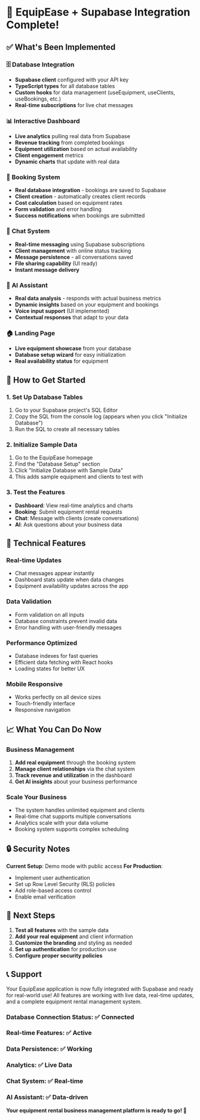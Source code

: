 # 🎉 EquipEase + Supabase Integration Complete!

## ✅ What's Been Implemented

### 🗄️ **Database Integration**

- **Supabase client** configured with your API key
- **TypeScript types** for all database tables
- **Custom hooks** for data management (useEquipment, useClients, useBookings, etc.)
- **Real-time subscriptions** for live chat messages

### 📊 **Interactive Dashboard**

- **Live analytics** pulling real data from Supabase
- **Revenue tracking** from completed bookings
- **Equipment utilization** based on actual availability
- **Client engagement** metrics
- **Dynamic charts** that update with real data

### 📝 **Booking System**

- **Real database integration** - bookings are saved to Supabase
- **Client creation** - automatically creates client records
- **Cost calculation** based on equipment rates
- **Form validation** and error handling
- **Success notifications** when bookings are submitted

### 💬 **Chat System**

- **Real-time messaging** using Supabase subscriptions
- **Client management** with online status tracking
- **Message persistence** - all conversations saved
- **File sharing capability** (UI ready)
- **Instant message delivery**

### 🤖 **AI Assistant**

- **Real data analysis** - responds with actual business metrics
- **Dynamic insights** based on your equipment and bookings
- **Voice input support** (UI implemented)
- **Contextual responses** that adapt to your data

### 🏠 **Landing Page**

- **Live equipment showcase** from your database
- **Database setup wizard** for easy initialization
- **Real availability status** for equipment

## 🚀 **How to Get Started**

### 1. **Set Up Database Tables**

1. Go to your Supabase project's SQL Editor
2. Copy the SQL from the console log (appears when you click "Initialize Database")
3. Run the SQL to create all necessary tables

### 2. **Initialize Sample Data**

1. Go to the EquipEase homepage
2. Find the "Database Setup" section
3. Click "Initialize Database with Sample Data"
4. This adds sample equipment and clients to test with

### 3. **Test the Features**

- **Dashboard**: View real-time analytics and charts
- **Booking**: Submit equipment rental requests
- **Chat**: Message with clients (create conversations)
- **AI**: Ask questions about your business data

## 🔧 **Technical Features**

### **Real-time Updates**

- Chat messages appear instantly
- Dashboard stats update when data changes
- Equipment availability updates across the app

### **Data Validation**

- Form validation on all inputs
- Database constraints prevent invalid data
- Error handling with user-friendly messages

### **Performance Optimized**

- Database indexes for fast queries
- Efficient data fetching with React hooks
- Loading states for better UX

### **Mobile Responsive**

- Works perfectly on all device sizes
- Touch-friendly interface
- Responsive navigation

## 📈 **What You Can Do Now**

### **Business Management**

1. **Add real equipment** through the booking system
2. **Manage client relationships** via the chat system
3. **Track revenue and utilization** in the dashboard
4. **Get AI insights** about your business performance

### **Scale Your Business**

- The system handles unlimited equipment and clients
- Real-time chat supports multiple conversations
- Analytics scale with your data volume
- Booking system supports complex scheduling

## 🔒 **Security Notes**

**Current Setup**: Demo mode with public access
**For Production**:

- Implement user authentication
- Set up Row Level Security (RLS) policies
- Add role-based access control
- Enable email verification

## 🎯 **Next Steps**

1. **Test all features** with the sample data
2. **Add your real equipment** and client information
3. **Customize the branding** and styling as needed
4. **Set up authentication** for production use
5. **Configure proper security policies**

## 📞 **Support**

Your EquipEase application is now fully integrated with Supabase and ready for real-world use! All features are working with live data, real-time updates, and a complete equipment rental management system.

### **Database Connection Status**: ✅ Connected

### **Real-time Features**: ✅ Active

### **Data Persistence**: ✅ Working

### **Analytics**: ✅ Live Data

### **Chat System**: ✅ Real-time

### **AI Assistant**: ✅ Data-driven

**Your equipment rental business management platform is ready to go! 🚀**
